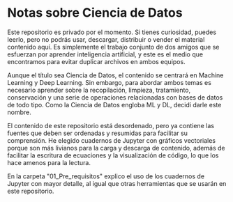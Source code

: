 # Notas sobre Ciencia de Datos

Este repositorio es privado por el momento. Si tienes curiosidad, puedes leerlo, pero no podrás usar, descargar, distribuir o vender el material contenido aquí. Es simplemente el trabajo conjunto de dos amigos que se esfuerzan por aprender inteligencia artificial, y este es el medio que encontramos para evitar duplicar archivos en ambos equipos.

Aunque el título sea Ciencia de Datos, el contenido se centrará en Machine Learning y Deep Learning. Sin embargo, para abordar ambos temas es necesario aprender sobre la recopilación, limpieza, tratamiento, conservación y una serie de operaciones relacionadas con bases de datos de todo tipo. Como la Ciencia de Datos engloba ML y DL, decidí darle este nombre.

El contenido de este repositorio está desordenado, pero ya contiene las fuentes que deben ser ordenadas y resumidas para facilitar su comprensión. He elegido cuadernos de Jupyter con gráficos vectoriales porque son más livianos para la carga y descarga de contenido, además de facilitar la escritura de ecuaciones y la visualización de código, lo que los hace amenos para la lectura.

En la carpeta "01_Pre_requisitos" explico el uso de los cuadernos de Jupyter con mayor detalle, al igual que otras herramientas que se usarán en este repositorio.